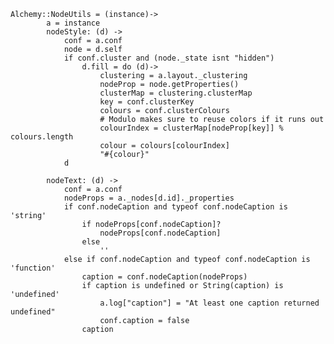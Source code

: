     Alchemy::NodeUtils = (instance)->
            a = instance
            nodeStyle: (d) ->
                conf = a.conf
                node = d.self
                if conf.cluster and (node._state isnt "hidden")
                    d.fill = do (d)->
                        clustering = a.layout._clustering
                        nodeProp = node.getProperties()
                        clusterMap = clustering.clusterMap
                        key = conf.clusterKey
                        colours = conf.clusterColours
                        # Modulo makes sure to reuse colors if it runs out
                        colourIndex = clusterMap[nodeProp[key]] % colours.length
                        colour = colours[colourIndex]
                        "#{colour}"
                d

            nodeText: (d) ->
                conf = a.conf
                nodeProps = a._nodes[d.id]._properties
                if conf.nodeCaption and typeof conf.nodeCaption is 'string'
                    if nodeProps[conf.nodeCaption]?
                        nodeProps[conf.nodeCaption]
                    else
                        ''
                else if conf.nodeCaption and typeof conf.nodeCaption is 'function'
                    caption = conf.nodeCaption(nodeProps)
                    if caption is undefined or String(caption) is 'undefined'
                        a.log["caption"] = "At least one caption returned undefined"
                        conf.caption = false
                    caption
